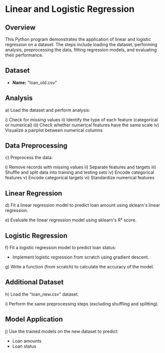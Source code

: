 # Linear and Logistic Regression

## Overview

This Python program demonstrates the application of linear and logistic regression on a dataset. The steps include loading the dataset, performing analysis, preprocessing the data, fitting regression models, and evaluating their performance.

## Dataset

- **Name:** "loan_old.csv"

## Analysis

a) Load the dataset and perform analysis:

i) Check for missing values
ii) Identify the type of each feature (categorical or numerical)
iii) Check whether numerical features have the same scale
iv) Visualize a pairplot between numerical columns

## Data Preprocessing

c) Preprocess the data:

i) Remove records with missing values
ii) Separate features and targets
iii) Shuffle and split data into training and testing sets
iv) Encode categorical features
v) Encode categorical targets
vi) Standardize numerical features

## Linear Regression

d) Fit a linear regression model to predict loan amount using sklearn's linear regression.

e) Evaluate the linear regression model using sklearn's R² score.

## Logistic Regression

f) Fit a logistic regression model to predict loan status:

- Implement logistic regression from scratch using gradient descent.

g) Write a function (from scratch) to calculate the accuracy of the model.

## Additional Dataset

h) Load the "loan_new.csv" dataset.

i) Perform the same preprocessing steps (excluding shuffling and splitting).

## Model Application

j) Use the trained models on the new dataset to predict:

- Loan amounts
- Loan status




